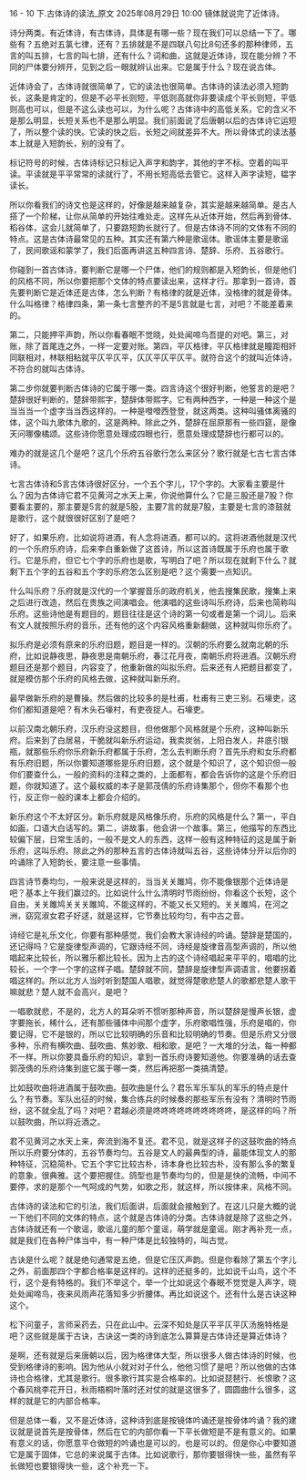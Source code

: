 16 - 10 下.古体诗的读法_原文
2025年08月29日 10:00
镜体就说完了近体诗。

诗分两类。有近体诗，有古体诗，具体是有哪一些？现在我们可以总结一下了。哪些有？五绝对五氯七律，还有？五排就是不是四联八句比8句还多的那种律师，五言的叫五排，七言的叫七排，还有什么？词和曲，这就是近体诗，现在能分辨？不同的尸体要分辨开，见到之后一眼就辨认出来。它是属于什么？现在说古体。

近体诗会了，古体诗就很简单了，它的读法也很简单。古体诗的读法必须入短韵长，这条是肯定的，但是不必平长则短，平低则高就你非要读成个平长则短，平低则高也可以，但是不这么读也可以，为什么呢？古体诗中的高低关系，它的含义不是那么明显，长短关系也不是那么明显。我们前面说了后唐朝以后的古体诗它运短了，所以整个读的快。它读的快之后，长短之间就差异不大。所以骨体式的读法基本上就是入短韵长，别的没有了。

标记符号的时候，古体诗标记只标记入声字和韵字，其他的字不标。空着的叫平读。平读就是平平常常的读就行了，不用长短高低去管它。这样入声字读短，韫字读长。

所以你看我们的诗文也是这样的，好像是越来越复杂，其实是越来越简单。是古人搭了一个阶梯，让你从简单的开始往难处走。这样先从近体开始，然后再到骨体、稻谷体，这会儿就简单了，只要路短韵长就行了。但是古体诗不同的文体有不同的特点。这是古体诗最常见的五种。其实还有第六种是歌谣体。歌谣体主要是歌谣了，民间歌谣和蒙学了，我们后面再讲这五种四言诗、楚辞、乐府、五谷歌行。

你碰到一首古体诗，要判断它是哪一个尸体，他们的规则都是入短韵长，但是他们的风格不同，所以你要把那个文体的特点要读出来，这样才行。那拿到一首诗，首先要判断它是近体还是古体，怎么判断？有格律的就是近体，没格律的就是骨体。什么叫格律？格律四条，第一条七言整齐的不是5言就是七言，对吧？不能差着来的。

第二，只能押平声韵，所以你看春眠不觉晓，处处闻啼鸟吾提的对吧。第三，对账，除了首尾连之外，一样一定要对账。第四，平仄格律，平仄格律就是瞳距相奸同联相对，林联相粘就平仄平仄平，仄仄平仄平仄平。就符合这个的就叫近体诗，不符合的就叫古体诗。

第二步你就要判断古体诗的它属于哪一类。四言诗这个很好判断，他誓言的是吧？楚辞很好判断的，楚辞带熙字，楚辞体带熙字。它有两种西字，一种是一种这个是当当当一个虚字当当西这样的。一种是噔噔西登登，就这两类。这种叫骚体离骚的体，这个叫九歌体九歌的，这是两种。除此之外，楚辞在屈原那有一些四筵，是像天问哪像橘颂。这些诗你愿意处理成四眼也行，愿意处理成楚辞也行都可以的。

难办的就是这几个是吧？这几个乐府五谷歌行怎么来区分？歌行就是七古七言古体诗。

七言古体诗和5言古体诗很好区分，一个五个字儿，17个字的。大家看主要是什么？因为古体诗它君不见黄河之水天上来，你说他算什么？它是三股还是7股？你要看主要的，那主要是5言的就是5股，主要7言的就是7股，主要是七言的漆鼓就是歌行，这个就很很好区别了是吧？

好了，如果乐府，比如说将进酒，有人念将进酒，都可以的。这将进酒他就是汉代的一个乐府乐府诗，后来李白重新做了这首诗，所以这首诗既属于乐府也属于歌行。它是乐府，但它七个字的乐府也是歌，写明白了吧？所以现在就剩下什么？就剩下五个字的五谷和五个字的乐府怎么区别是吧？这个需要一点知识。

什么叫乐府？乐府就是汉代的一个掌握音乐的政府机关，他去搜集民歌，搜集上来之后进行改造，然后在贵族之间演唱会。他演唱的这些诗叫乐府诗，后来也简称叫乐府。这些诗他是有题目的，题目往往是这个诗的第一句或者是第一个词儿。后来有文人就按照乐府的音乐，还有他的这个内容风格重新翻做，这种就叫你乐府了。

拟乐府是必须有原来的乐府旧题，题目是一样的。汉朝的乐府要么就南北朝的乐府，比如说静夜思，静夜思是南朝乐府，春江花月夜，南朝乐府将进酒。汉朝乐府题目还是那个题目，内容变了，他重新做的叫拟乐府。后来还有人把题目都变了，就是模仿那个乐府的风格去做，这种就叫新乐府。

最早做新乐府的是曹操。然后做的比较多的是杜甫，杜甫有三吏三别。石壕吏，这你们都知道是吧？有木头石壕村，有吏夜捉人。石壕吏。

以前汉南北朝乐府，汉乐府没这题目，但他做那个风格就是个乐府，这种叫新乐府。后来到了白居易，干脆就叫新乐府运动，我卖炭翁，上阳白发人，井底引银瓶，就那些乐府你乐府新乐府都属于乐府，怎么去判断乐府？首先乐府和女乐府都有乐府旧题，所以你要知道哪些是乐府旧题，这个就是个知识了，这个知识但一般你们要查什么，一般的资料的注释之类的，上面都有，都会告诉你的这是个乐府旧题，你就知道了。这个最权威的本子是郭茂倩的乐府诗集那个，但你不看那个也行，反正你一般的课本上都会介绍的。

新乐府这个不太好区分。新乐府就是风格像乐府，乐府的风格是什么？第一，平白如画，口语大白话写的。第二，讲故事，他会讲一个故事。第三，他描写的东西比较偏下层，日常生活的，一般不是文人的东西，这样一般有这种特征的这是属于新乐府，这叫乐府。除此之外的那种五言的古体诗就叫五谷，这些诗体分开以后你的吟诵除了入短韵长，要注意一些事情。

四言诗节奏均匀，一般来说是这样的，当当关关雎鸠，你不能像银那个近体诗是吧？基本上午我们赢过的。比如说什么什么清明时节雨纷纷，你看这个长短，这个自由，关关雎鸠关关关雎鸠，不能这样的，不能又长又短的。关关雎鸠，在河之洲，窈窕淑女君子好逑，就是这样，它节奏比较均匀，有中古之音。

诗经它是礼乐文化，你要有那种感觉，我们会教大家诗经的吟诵。楚辞是楚国的，还记得吗？它是旋律型声调的，它跟诗经不同，诗经是旋律音高型声调的，所以他唱起来比较长，所以雅乐都比较长。因为上古的这个诗经唱起来平平的，唱唱的比较长，一个字一个字的这样子唱。楚辞就不同，楚辞是旋律型声调语言，他要拐着唱这样的。所以北方人当时听到楚国人唱歌，就觉得楚歌悲楚人的歌都悲楚人歌干嘛就悲？楚人就不会高兴，是吧？

一唱歌就悲，不是的，北方人的耳朵听不惯听那种声音，所以楚辞是慢声长银，虚字要拖长，稀什么，还有那些骚体中间那个虚字，乐府歌唱性强，乐府是唱的，你要记得，它不是银的，所以它比较明确的乐音和比较明确的节奏。但是乐府又分很多种，乐府有横吹曲、鼓吹曲、焦妙歌、相和歌，是吧？一大堆的分法，每一种都不一样。所以你要具备乐府的知识，拿到一首乐府诗要知道他。你要准确的话去查郭茂倩的乐府诗集到底它属于哪一类，然后再把那一类搞清楚。

比如鼓吹曲将进酒属于鼓吹曲。鼓吹曲是什么？君乐军乐军队的军乐的特点是什么？有节奏。军队出征的时候，集合练兵的时候奏的那些军乐有没有？清明时节雨纷，这不就全乱了吗？对吧？君越必须是咚咚咚咚咚咚咚咚咚咚，是这样的吗？所以鼓吹曲，所以将近酒之。

君不见黄河之水天上来，奔流到海不复还。君不见，就是这样子的这鼓吹曲的特点所以乐府要分体的，五谷节奏均匀。五谷是文人的最典型的诗，最能体现文人的那种特征，沉稳简朴。它五个字它比较古朴，诗本身也比较古朴，没有那么多的繁复的意象，很典雅。这个要把握住。鸽型也是节奏均匀的，但是是快的流畅，中间不要停，求的是那个一气呵成的气势，如歌之形，就这样，所以按体来，风格不同。

古体诗的读法和它的引法，我们后面讲，后面就会接触到了。在这儿只是大概的说一下他们不同的文体的特点，这个就是古体诗的分类。古体诗就是除了这些之外，古体诗就还有一个歌谣，歌谣儿童的那个童谣，萌学就是童谣。刚才再补充一点，就是我们在各种尸体当中，有一种尸体是比较独特的，叫古觉。

古诀是什么呢？就是绝句通常是五绝，但是它压仄声韵。但是你看除了第五个字儿之外，前面那四个字都合格率是这样的。这样的还挺多的，比如说千山鸟，这个不行，这个是有特格的。我们不举这个，举一个比如说这个春眠不觉觉是入声字，晓处处闻啼鸟，夜来风雨声花落知多少折腰体。再比如说这个。还有什么是古诀这种这个。

松下问童子，言师采药去，只在此山中。云深不知处是仄平平仄平仄汤施特格是吧？这些就是属于古诀，古诀这一类的诗到底怎么算算是古体诗还是算近体诗？

是啊，还有就是后来唐朝以后，因为格律体大型，所以很多人做古体诗的时候，也受到格律诗的影响。因为他从小就对对子什么，他他习惯了是吧？所以他做的古体诗也合格律，尤其是歌行。很多歌行其实是合格率的。比如说琵琶行、长恨歌？这个春风桃李花开日，秋雨梧桐叶落时还对仗的就是这很多了，圆圆曲什么很多，这样的就是它的内部合格率。

但是总体一看，又不是近体诗，这种诗到底是按镜体吟诵还是按骨体吟诵？我的建议就是说首先是按骨体，然后在它的内部你看一下平长做短是不是有意义的。如果有意义的话，你愿意平仓做短的吟诵也是可以的，也是可以的。但是你心中要知道它是属于固体，它总的来说属于古体。比如说歌行，那你要银得快一些，虽然有平长做短也要银得快一些，这个补充一下。
